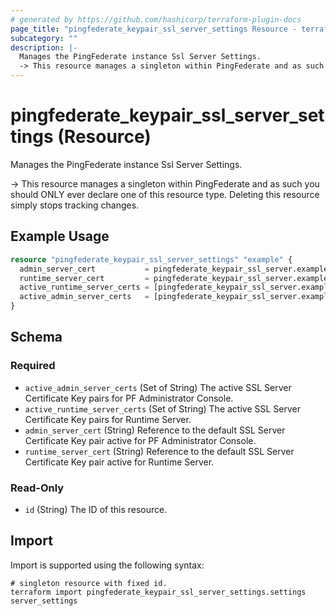 ```yaml
---
# generated by https://github.com/hashicorp/terraform-plugin-docs
page_title: "pingfederate_keypair_ssl_server_settings Resource - terraform-provider-pingfederate"
subcategory: ""
description: |-
  Manages the PingFederate instance Ssl Server Settings.
  -> This resource manages a singleton within PingFederate and as such you should ONLY ever declare one of this resource type. Deleting this resource simply stops tracking changes.
---
```


# pingfederate_keypair_ssl_server_settings (Resource)

Manages the PingFederate instance Ssl Server Settings.

-> This resource manages a singleton within PingFederate and as such you should ONLY ever declare one of this resource type. Deleting this resource simply stops tracking changes.

## Example Usage

```terraform
resource "pingfederate_keypair_ssl_server_settings" "example" {
  admin_server_cert           = pingfederate_keypair_ssl_server.example.id
  runtime_server_cert         = pingfederate_keypair_ssl_server.example.id
  active_runtime_server_certs = [pingfederate_keypair_ssl_server.example.id]
  active_admin_server_certs   = [pingfederate_keypair_ssl_server.example.id]
}
```

<!-- schema generated by tfplugindocs -->
## Schema

### Required

- `active_admin_server_certs` (Set of String) The active SSL Server Certificate Key pairs for PF Administrator Console.
- `active_runtime_server_certs` (Set of String) The active SSL Server Certificate Key pairs for Runtime Server.
- `admin_server_cert` (String) Reference to the default SSL Server Certificate Key pair active for PF Administrator Console.
- `runtime_server_cert` (String) Reference to the default SSL Server Certificate Key pair active for Runtime Server.

### Read-Only

- `id` (String) The ID of this resource.

## Import

Import is supported using the following syntax:

```shell
# singleton resource with fixed id.
terraform import pingfederate_keypair_ssl_server_settings.settings server_settings
```
